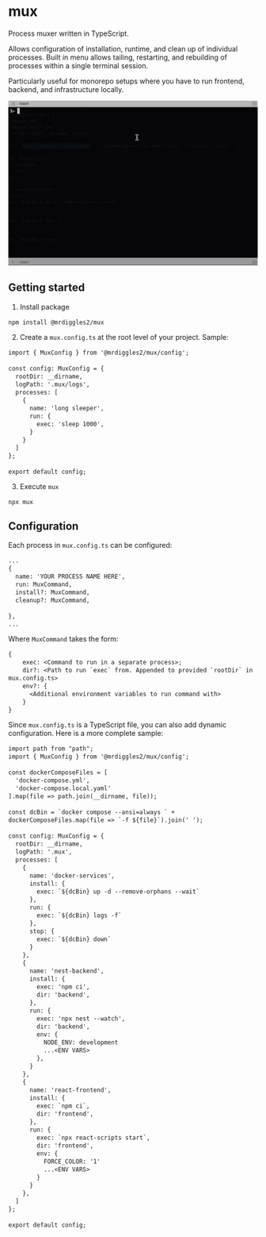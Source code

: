 # mux

Process muxer written in TypeScript.

Allows configuration of installation, runtime, and clean up of individual processes. Built in menu allows tailing, restarting, and rebuilding of processes within a single terminal session.

Particularly useful for monorepo setups where you have to run frontend, backend, and infrastructure locally.

![usage](https://raw.githubusercontent.com/MrDiggles2/mux/main/docs/example.gif)

## Getting started

1. Install package

```
npm install @mrdiggles2/mux
```

2. Create a `mux.config.ts` at the root level of your project. Sample:

```
import { MuxConfig } from '@mrdiggles2/mux/config';

const config: MuxConfig = {
  rootDir: __dirname,
  logPath: '.mux/logs',
  processes: [
    {
      name: 'long sleeper',
      run: {
        exec: 'sleep 1000',
      }
    }
  ]
};

export default config;
```

3. Execute `mux`

```
npx mux
```

## Configuration

Each process in `mux.config.ts` can be configured:

```
...
{
  name: 'YOUR PROCESS NAME HERE',
  run: MuxCommand,
  install?: MuxCommand,
  cleanup?: MuxCommand,

},
...
```

Where `MuxCommand` takes the form:

```
{
    exec: <Command to run in a separate process>;
    dir?: <Path to run `exec` from. Appended to provided `rootDir` in mux.config.ts>
    env?: {
      <Additional environment variables to run command with>
    }
}
```

Since `mux.config.ts` is a TypeScript file, you can also add dynamic configuration. Here is a more complete sample:

```
import path from "path";
import { MuxConfig } from '@mrdiggles2/mux/config';

const dockerComposeFiles = [
  'docker-compose.yml',
  'docker-compose.local.yaml'
].map(file => path.join(__dirname, file));

const dcBin = `docker compose --ansi=always ` + dockerComposeFiles.map(file => `-f ${file}`).join(' ');

const config: MuxConfig = {
  rootDir: __dirname,
  logPath: '.mux',
  processes: [
    {
      name: 'docker-services',
      install: {
        exec: `${dcBin} up -d --remove-orphans --wait`
      },
      run: {
        exec: `${dcBin} logs -f`
      },
      stop: {
        exec: `${dcBin} down`
      }
    },
    {
      name: 'nest-backend',
      install: {
        exec: 'npm ci',
        dir: 'backend',
      },
      run: {
        exec: 'npx nest --watch',
        dir: 'backend',
        env: {
          NODE_ENV: development
          ...<ENV VARS>
        },
      }
    },
    {
      name: 'react-frontend',
      install: {
        exec: `npm ci`,
        dir: 'frontend',
      },
      run: {
        exec: `npx react-scripts start`,
        dir: 'frontend',
        env: {
          FORCE_COLOR: '1'
          ...<ENV VARS>
        }
      }
    },
  ]
};

export default config;
```
